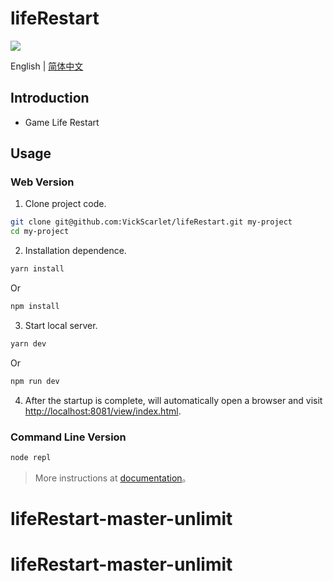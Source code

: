 # lifeRestart

<a href="https://discord.gg/U3qrf49NMQ"><img src="https://img.shields.io/discord/883382868427014255?color=%23FEE75C&label=Discord&logo=discord&logoColor=white&style=for-the-badge" /></a>

English | [简体中文](./README-zh_CN.md)

## Introduction

- Game Life Restart

## Usage

### Web Version

1. Clone project code.

```bash
git clone git@github.com:VickScarlet/lifeRestart.git my-project
cd my-project
```

2. Installation dependence.

```bash
yarn install
```

Or

```bash
npm install
```

3. Start local server.

```bash
yarn dev
```

Or

```bash
npm run dev
```

4. After the startup is complete, will automatically open a browser and visit [http://localhost:8081/view/index.html](http://localhost:8081/view/index.html).

### Command Line Version

```bash
node repl
```

> More instructions at [documentation](https://liferestart.syaro.io/)。
# lifeRestart-master-unlimit
# lifeRestart-master-unlimit
